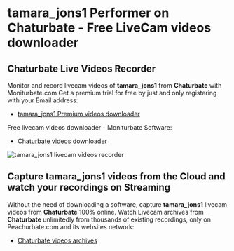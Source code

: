 # tamara_jons1 Performer on Chaturbate - Free LiveCam videos downloader

## Chaturbate Live Videos Recorder

Monitor and record livecam videos of **tamara_jons1** from **Chaturbate** with Moniturbate.com
Get a premium trial for free by just and only registering with your Email address:
* [tamara_jons1 Premium videos downloader](https://moniturbate.com/request-demo-licence-key.html)

Free livecam videos downloader - Moniturbate Software:
* [Chaturbate videos downloader](https://moniturbate.com/moniturbate-download-software.html)

![tamara_jons1 livecam videos recorder](https://peachurnet.com/templates/moniturbate-software.png)


## Capture tamara_jons1 videos from the Cloud and watch your recordings on Streaming

Without the need of downloading a software, capture **tamara_jons1** livecam videos from **Chaturbate** 100% online.
Watch Livecam archives from **Chaturbate** unlimitedly from thousands of existing recordings, only on Peachurbate.com and its websites network:
* [Chaturbate videos archives](https://peachurnet.com/)